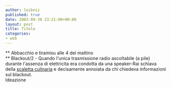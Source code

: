 ```yaml
---
author: leibniz
published: true
date: 2003-09-30 23:21:00+00:00
layout: post
title: Titolo
categories:
- web
---
```


 

   ** Abbacchio e tiramisu alle 4 del mattino   
** Blackout/2 - Quando l'unica trasmissione radio ascoltabile (a pile) durante l'assenza di elettricita era condotta da una speaker-Rai schiava della  [ scaletta culinaria](http://www.ideazione.com/settimanale/4.media/94_26-09-2003/94mancia.htm) e decisamente annoiata da chi chiedeva informazioni sul blackout.   
Ideazione
